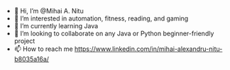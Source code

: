 - 👋 Hi, I’m @Mihai A. Nitu
- 👀 I’m interested in automation, fitness, reading, and gaming
- 🌱 I’m currently learning Java
- 👾 I’m looking to collaborate on any Java or Python beginner-friendly project
- 📫 How to reach me https://www.linkedin.com/in/mihai-alexandru-nitu-b8035a16a/


<!---
MAnitsu/MAnitsu is a ✨ special ✨ repository because its `README.md` (this file) appears on your GitHub profile.
You can click the Preview link to take a look at your changes.
--->
